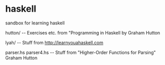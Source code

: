 haskell
=======

sandbox for learning haskell

hutton/  -- Exercises etc. from "Programming in Haskell by Graham Hutton

lyah/  -- Stuff from http://learnyouahaskell.com

parser.hs parser4.hs --  Stuff from "Higher-Order Functions for Parsing" Graham Hutton

